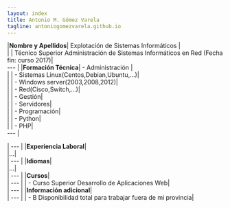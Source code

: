 ```yaml
---
layout: index
title: Antonio M. Gómez Varela
tagline: antoniogomezvarela.github.io
---
```


|**Nombre y Apellidos**| Explotación de Sistemas Informáticos |  
|				   	   | Técnico Superior Administración de Sistemas Informáticos en Red (Fecha fin: curso 2017)|  
 --- | 
|**Formación Técnica**|	- Administración |  
|					  |		- Sistemas Linux(Centos,Debian,Ubuntu,...)|  
|					  |		- Windows server(2003,2008,2012)|    
|					  |		- Red(Cisco,Switch,...)|    
|					  |	- Gestión|    
|					  |		- Servidores|      
|					  |	- Programación|  
|					  |		- Python|    
|					  |		- PHP|    
 --- |










| --- |
|**Experiencia Laboral**|  
|...|  
| --- |
|**Idiomas**|  
|...|  
| --- |
|**Cursos**|  
| --- |
|	- Curso Superior Desarrollo de Aplicaciones Web|  
| --- |
|**Información adicional**|  
| --- |
|	- B Disponibilidad total para trabajar fuera de mi provincia|  
